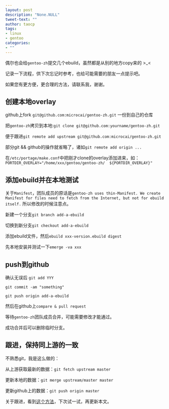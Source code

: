 ```yaml
---
layout: post
description: "None.NULL"
tweet-text: ""
author: taocp
tags:
- linux
- gentoo
categories:
- ""
---
```


偶尔也会给`gentoo-zh`提交几个ebuild，虽然都是从别的地方copy来的 >\_<

记录一下流程，供下次忘记时参考，也给可能需要的朋友一点提示吧。

如果您有更方便，更合理的方法，请联系我，谢谢。

## 创建本地overlay

github上fork `git@github.com:microcai/gentoo-zh.git` 一份到自己的仓库

把`gentoo-zh`拷贝到本地:`git clone git@github.com:yourname/gentoo-zh.git`

便于跟进`git remote add upstream git@github.com:microcai/gentoo-zh.git`

部分git && github的操作就省略了，诸如`git remote add origin ...`

在`/etc/portage/make.conf`中把刚才clone的overlay添加进来，如：
`PORTDIR_OVERLAY="/home/xxx/gentoo/gentoo-zh/  ${PORTDIR_OVERLAY}"`

## 添加ebuild并在本地测试

关于`Manifest`，团队成员的原话是`gentoo-zh uses thin-Manifest. We create Manifest for files need to fetch from the Internet, but not for ebuild itself.` 所以修改的时候注意点。

新建一个分支`git branch add-a-ebuild`

切换到新分支`git checkout add-a-ebuild`

添加ebuild文件，然后`ebuild xxx-version.ebuild digest`

先本地安装并测试一下`emerge -va xxx`

## push到github

确认无误后
`git add YYY`

`git commit -am "something"`

`git push origin add-a-ebuild`

然后在github上`compare & pull request`

等待`gentoo-zh`团队成员合并，可能需要修改才能通过。

成功合并后可以删除临时分支。

## 跟进，保持同上游的一致

不熟悉git，我是这么做的：

从上游获取最新的数据：`git fetch upstream master`

更新本地的数据：`git merge upstream/master master`

更新github上的数据：`git push origin master`

关于跟进，看到[这个方法](http://my.oschina.net/chbing/blog/198871)，下次试一试，再更新本文。
